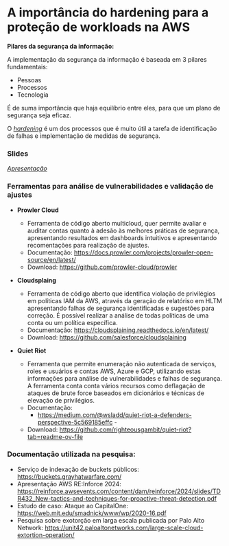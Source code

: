 # A importância do hardening para a proteção de workloads na AWS

**Pilares da segurança da informação:**

A implementação da segurança da informação é baseada em 3 pilares fundamentais:  
 - Pessoas 
 - Processos 
 - Tecnologia 

É de suma importância que haja equilíbrio entre eles, para que um plano de segurança seja eficaz. 

O *[hardening](docs/Hardening.md)* é um dos processos que é muito útil a tarefa de identificação de falhas e implementação de medidas de segurança.

### **Slides**
*[Apresentação](slides/slides.md)*

### **Ferramentas para análise de vulnerabilidades e validação de ajustes**

- **Prowler Cloud**
  - Ferramenta de código aberto multicloud, quer permite avaliar e auditar contas quanto à adesão às melhores práticas de segurança, apresentando resultados em dashboards intuitivos e apresentando recomentações para realização de ajustes.
  - Documentação: https://docs.prowler.com/projects/prowler-open-source/en/latest/
  - Download: https://github.com/prowler-cloud/prowler

- **Cloudsplaing**
  - Ferramenta de código aberto que identifica violação de privilégios em políticas IAM da AWS, através da geração de relatóriso em HLTM apresentando falhas de segurança identificadas e sugestões para correção. É possível realizar a análise de todas políticas de uma conta ou um política específica.  
  - Documentação: https://cloudsplaining.readthedocs.io/en/latest/
  - Download: https://github.com/salesforce/cloudsplaining

- **Quiet Riot**
  - Ferramenta que permite enumeração não autenticada de serviços, roles e usuários e contas AWS, Azure e GCP, utilizando estas informações para análise de vulnerabilidades e falhas de segurança. A ferramenta conta conta vários recursos como deflagação de ataques de brute force baseados em dicionários e técnicas de elevação de privilégios.
  - Documentação:
    - https://medium.com/@wsladd/quiet-riot-a-defenders-perspective-5c569185effc    - 
  - Download: https://github.com/righteousgambit/quiet-riot?tab=readme-ov-file
 
### **Documentação utilizada na pesquisa:**

- Serviço de indexação de buckets públicos: https://buckets.grayhatwarfare.com/
- Apresentação AWS RE:Inforce 2024: https://reinforce.awsevents.com/content/dam/reinforce/2024/slides/TDR432_New-tactics-and-techniques-for-proactive-threat-detection.pdf
- Estudo de caso: Ataque ao CapitalOne: https://web.mit.edu/smadnick/www/wp/2020-16.pdf
- Pesquisa sobre exotorção em larga escala publicada por Palo Alto Network: https://unit42.paloaltonetworks.com/large-scale-cloud-extortion-operation/



